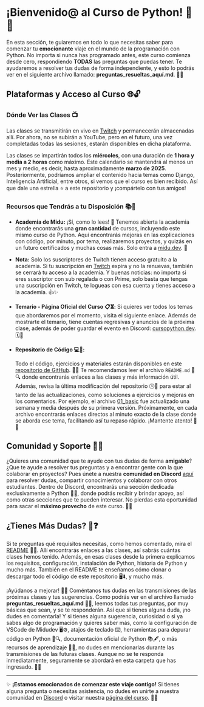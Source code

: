 # **¡Bienvenido@ al Curso de Python! 🐍🚀**

En esta sección, te guiaremos en todo lo que necesitas saber para comenzar tu **emocionante** viaje en el mundo de la programación con Python. No importa si nunca has programado antes, este curso comienza desde cero, respondiendo **TODAS** las preguntas que puedas tener. Te ayudaremos a resolver tus dudas de forma independiente, y esto lo podrás ver en el siguiente archivo llamado: **preguntas_resueltas_aquí.md**. 📄✨

## **Plataformas y Acceso al Curso 🌐🔓**

### **Dónde Ver las Clases 📺**

Las clases se transmitirán en vivo en [Twitch](https://www.twitch.tv/midudev) y permanecerán almacenadas allí. Por ahora, no se subirán a YouTube, pero en el futuro, una vez completadas todas las sesiones, estarán disponibles en dicha plataforma.

Las clases se impartirán todos los **miércoles**, con una duración de **1 hora y media a 2 horas** como máximo. Este calendario se mantendrá al menos un mes y medio, es decir, hasta aproximadamente **marzo de 2025**. Posteriormente, podríamos ampliar el contenido hacia temas como Django, Inteligencia Artificial, entre otros, si vemos que el curso es bien recibido. Así que dale una estrella ⭐ a este repositorio y ¡compártelo con tus amigos! 

### **Recursos que Tendrás a tu Disposición 📚🔧**

- **Academia de Midu:** ¡Sí, como lo lees! 🎉 Tenemos abierta la academia donde encontrarás una **gran cantidad** de cursos, incluyendo este mismo curso de Python. Aquí encontrarás mejoras en las explicaciones con código, por minuto, por tema, realizaremos proyectos, y quizás en un futuro certificados y muchas cosas más. Solo entra a [midu.dev](https://midu.dev/). 🚀

- **Nota:** Solo los suscriptores de Twitch tienen acceso gratuito a la academia. Si tu suscripción en [Twitch](https://www.twitch.tv/midudev) expira y no la renuevas, también se cerrará tu acceso a la academia. Y buenas noticias: no importa si eres suscriptor con sub regalada o con Prime, solo basta que tengas una suscripción en Twitch, te logueas con esa cuenta y tienes acceso a la academia. 👍✨

- **Temario - Página Oficial del Curso 📋⏳:** Si quieres ver todos los temas que abordaremos por el momento, visita el siguiente enlace. Además de mostrarte el temario, tiene cuentas regresivas y anuncios de la próxima clase, además de poder guardar el evento en Discord: [cursopython.dev](https://www.cursopython.dev/). 🗓️🔔

- **Repositorio de Código 💻📂:**
  
  Todo el código, ejercicios y materiales estarán disponibles en este [repositorio de GitHub](https://github.com/midudev/curso-python). 📂✨ Te recomendamos leer el archivo `README.md` 📖🔍 donde encontrarás enlaces a las clases y más información útil. Además, revisa la última modificación del repositorio 🕒🔄 para estar al tanto de las actualizaciones, como soluciones a ejercicios y mejoras en los comentarios. Por ejemplo, el archivo [01_basic](https://github.com/midudev/curso-python/tree/main/01_basic) fue actualizado una semana y media después de su primera versión. Próximamente, en cada archivo encontrarás enlaces directos al minuto exacto de la clase donde se aborda ese tema, facilitando así tu repaso rápido. ¡Mantente atento! 🚀🔗

## **Comunidad y Soporte 🤝💬**

¿Quieres una comunidad que te ayude con tus dudas de forma **amigable**? ¿Que te ayude a resolver tus preguntas y a encontrar gente con la que colaborar en proyectos? Pues únete a nuestra **comunidad en Discord** [aquí](https://discord.com/invite/midudev) para resolver dudas, compartir conocimientos y colaborar con otros estudiantes. Dentro de Discord, encontrarás una sección dedicada exclusivamente a Python 🐍💬, donde podrás recibir y brindar apoyo, así como otras secciones que te pueden interesar. No pierdas esta oportunidad para sacar el **máximo provecho** de este curso. 🌟🤗

## **¿Tienes Más Dudas? 🤔❓**

Si te preguntas qué requisitos necesitas, como hemos comentado, mira el [README](https://github.com/midudev/curso-python/blob/main/README.md) 📄🔗. Allí encontrarás enlaces a las clases, así sabrás cuántas clases hemos tenido. Además, en esas clases desde la primera explicamos los requisitos, configuración, instalación de Python, historia de Python y mucho más. También en el README te enseñamos cómo clonar o descargar todo el código de este repositorio 🖥️⬇️, y mucho más.

¡Ayúdanos a mejorar! 🌟💬 Coméntanos tus dudas en las transmisiones de las próximas clases y tus sugerencias. Como podrás ver en el archivo llamado **preguntas_resueltas_aquí.md** 📄✨, leemos todas tus preguntas, por muy básicas que sean, y se te responderán. Así que si tienes alguna duda, ¡no dudes en comentarla! Y si tienes alguna sugerencia, curiosidad o si ya sabes algo de programación y quieres saber más, como la configuración de VSCode de Midudev 🖥️⚙️, atajos de teclado ⌨️, herramientas para depurar código en Python 🐍🔍, documentación oficial de Python 📚🖋️, o más recursos de aprendizaje 📖🚀, no dudes en mencionarlas durante las transmisiones de las futuras clases. Aunque no se te responda inmediatamente, seguramente se abordará en esta carpeta que has ingresado. 📁✅

---

✨ **¡Estamos emocionados de comenzar este viaje contigo!** Si tienes alguna pregunta o necesitas asistencia, no dudes en unirte a nuestra comunidad en [Discord](https://discord.com/invite/midudev) o visitar nuestra [página del curso](https://www.cursopython.dev/). 🎉🐍
